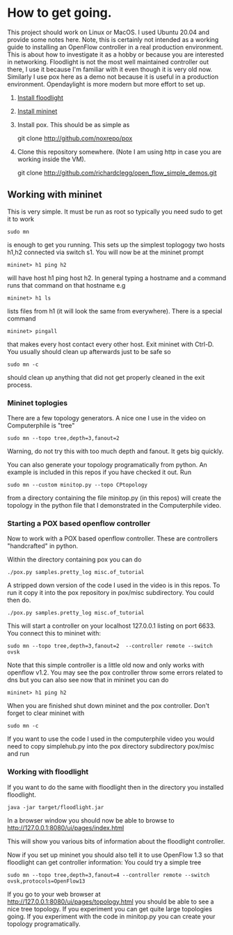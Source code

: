 # How to get going.

This project should work on Linux or MacOS. I used Ubuntu 20.04 and provide some notes here. Note, this is certainly not intended as a working guide to installing an OpenFlow controller in a real production environment. This is about how to investigate it as a hobby or because you are interested in networking. Floodlight is not the most well maintained controller out there, I use it because I'm familiar with it even though it is very old now. Similarly I use pox here as a demo not because it is useful in a production environment. Opendaylight is more modern but more effort to set up.

1. [Install floodlight](install_floodlight.md) 
2. [Install mininet](install_mininet.md)
3. Install pox. This should be as simple as

    git clone http://github.com/noxrepo/pox

4. Clone this repository somewhere. (Note I am using http in case you are working inside the VM).

    git clone http://github.com/richardclegg/open_flow_simple_demos.git 

## Working with mininet

This is very simple. It must be run as root so typically you need sudo to get it to work

    sudo mn 

is enough to get you running. This sets up the simplest toplogogy two hosts h1,h2 connected via switch s1. You will now be at the mininet prompt

    mininet> h1 ping h2

will have host h1 ping host h2. In general typing a hostname and a command runs that command on that hostname e.g

    mininet> h1 ls

lists files from h1 (it will look the same from everywhere). There is a special command

    mininet> pingall
    
that makes every host contact every other host. Exit mininet with Ctrl-D. You usually should clean up afterwards just to be safe so 

    sudo mn -c
    
should clean up anything that did not get properly cleaned in the exit process.


### Mininet toplogies

There are a few topology generators. A nice one I use in the video on Computerphile is "tree"

    sudo mn --topo tree,depth=3,fanout=2 

Warning, do not try this with too much depth and fanout. It gets big quickly.

You can also generate your topology programatically from python. An example is included in this repos if you have checked it out. Run

    sudo mn --custom minitop.py --topo CPtopology 

from a directory containing the file minitop.py (in this repos) will create the topology in the python file that I demonstrated in the Computerphile video.

### Starting a POX based openflow controller

Now to work with a POX based openflow controller. These are controllers "handcrafted" in python. 

Within the directory containing pox you can do 

    ./pox.py samples.pretty_log misc.of_tutorial

A stripped down version of the code I used in the video is in this repos. To run it copy it into the pox repository in pox/misc subdirectory. You could then do.

    ./pox.py samples.pretty_log misc.of_tutorial

This will start a controller on your localhost 127.0.0.1 listing on port 6633. You connect this to mininet with:

    sudo mn --topo tree,depth=3,fanout=2  --controller remote --switch ovsk
    
Note that this simple controller is a little old now and only works with openflow v1.2. You may see the pox controller throw some errors related to dns but you can also see now that in mininet you can do

    mininet> h1 ping h2
    
When you are finished shut down mininet and the pox controller. Don't forget to clear mininet with

    sudo mn -c
   
If you want to use the code I used in the computerphile video you would need to copy simplehub.py into the pox directory subdirectory pox/misc and run    

### Working with floodlight

If you want to do the same with floodlight then in the directory you installed floodlight.

    java -jar target/floodlight.jar

In a browser window you should now be able to browse to http://127.0.0.1:8080/ui/pages/index.html
    
This will show you various bits of information about the floodlight controller.

Now if you set up mininet you should also tell it to use OpenFlow 1.3 so that floodlight can get controller information: You could try a simple tree

    sudo mn --topo tree,depth=3,fanout=4 --controller remote --switch ovsk,protocols=OpenFlow13

If you go to your web browser at http://127.0.0.1:8080/ui/pages/topology.html you should be able to see a nice tree topology. If you experiment you can get quite large topologies going. If you experiment with the code in minitop.py you can create your topology programatically.


    


